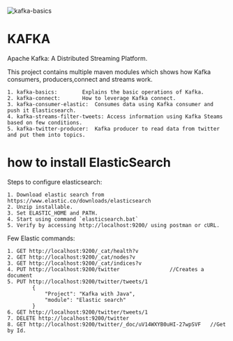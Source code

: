 ![kafka-basics](https://github.com/atulkaushal/kakfa-java/workflows/kafka-basics/badge.svg)

# KAFKA
Apache Kafka: A Distributed Streaming Platform.

This project contains multiple maven modules which shows how Kafka consumers, producers,connect and streams work.

	1. kafka-basics: 		Explains the basic operations of Kafka.
	2. kafka-connect:		How to leverage Kafka connect.
	3. kafka-consumer-elastic:	Consumes data using Kafka consumer and push it Elasticsearch.
	4. kafka-streams-filter-tweets:	Access information using Kafka Steams based on few conditions.
	5. kafka-twitter-producer:	Kafka producer to read data from twitter and put them into topics.

# how to install ElasticSearch

Steps to configure elasticsearch:

	1. Download elastic search from https://www.elastic.co/downloads/elasticsearch
	2. Unzip installable.
	3. Set ELASTIC_HOME and PATH.
	4. Start using command `elasticsearch.bat`
	5. Verify by accessing http://localhost:9200/ using postman or cURL.
	

Few Elastic commands:

	1. GET http://localhost:9200/_cat/health?v
	2. GET http://localhost:9200/_cat/nodes?v
	3. GET http://localhost:9200/_cat/indices?v
	4. PUT http://localhost:9200/twitter				//Creates a document
	5. PUT http://localhost:9200/twitter/tweets/1					
			{
    			"Project": "Kafka with Java",
    			"module": "Elastic search"
			}
	6. GET http://localhost:9200/twitter/tweets/1
	7. DELETE http://localhost:9200/twitter
	8. GET http://localhost:9200/twitter/_doc/uV14WXYB0uHI-27wpSVF   //Get by Id.
	
